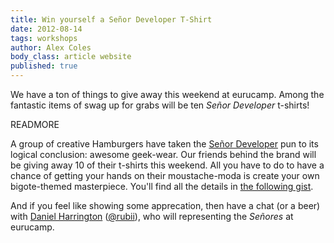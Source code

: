 ```yaml
---
title: Win yourself a Señor Developer T-Shirt
date: 2012-08-14
tags: workshops
author: Alex Coles
body_class: article website
published: true
---
```


We have a ton of things to give away this weekend at eurucamp. Among the fantastic items of swag up for grabs will be ten _Señor Developer_ t-shirts!

READMORE

A group of creative Hamburgers have taken the [Señor Developer][señordeveloper] pun to its logical conclusion: awesome geek-wear. Our friends behind the brand will be giving away 10 of their t-shirts this weekend. All you have to do to have a chance of getting your hands on their moustache-moda is create your own bigote-themed masterpiece. You'll find all the details in [the following gist][details_gist].

And if you feel like showing some apprecation, then have a chat (or a beer) with [Daniel Harrington][daniel] ([@rubii][@rubii]), who will representing the _Señores_ at eurucamp.

[señordeveloper]:http://www.xn--seordeveloper-jkb.com/
[details_gist]:https://gist.github.com/3169025
[daniel]:http://rubiii.com/
[@rubii]:http://twitter.com/rubiii
